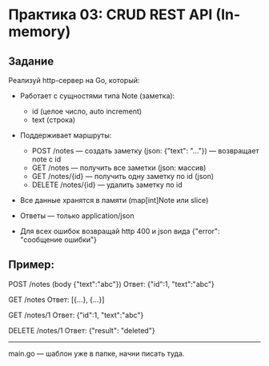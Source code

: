 # Практика 03: CRUD REST API (In-memory)

## Задание

Реализуй http-сервер на Go, который:

- Работает с сущностями типа Note (заметка):
    - id (целое число, auto increment)
    - text (строка)

- Поддерживает маршруты:
    - POST /notes — создать заметку (json: {"text": "..."})   — возвращает note с id
    - GET /notes — получить все заметки (json: массив)
    - GET /notes/{id} — получить одну заметку по id (json)
    - DELETE /notes/{id} — удалить заметку по id

- Все данные хранятся в памяти (map[int]Note или slice)
- Ответы — только application/json
- Для всех ошибок возвращай http 400 и json вида {"error": "сообщение ошибки"}

## Пример:

POST /notes   (body {"text":"abc"})
Ответ: {"id":1, "text":"abc"}

GET /notes
Ответ: [{...}, {...}]

GET /notes/1
Ответ: {"id":1, "text":"abc"}

DELETE /notes/1
Ответ: {"result": "deleted"}

---

main.go — шаблон уже в папке, начни писать туда.